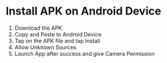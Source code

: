# Install APK on Android Device
1. Download the APK   
3. Copy and Paste to Android Device
4. Tap on the APK file and tap Install
5. Allow Unknown Sources
6. Launch App after success and give Camera Permission
